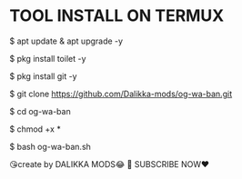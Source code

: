 # TOOL INSTALL ON TERMUX 
$ apt update & apt upgrade -y

$ pkg install toilet -y

$ pkg install git -y

$  git clone https://github.com/Dalikka-mods/og-wa-ban.git

$ cd og-wa-ban

$ chmod +x *

$ bash og-wa-ban.sh

😘create by DALIKKA MODS😂
🥰 SUBSCRIBE NOW❤
